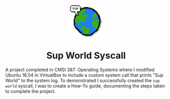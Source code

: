 <p align="center">
    <img src="https://github.com/mmagallanes/sup_world_syscall/blob/master/supworld8bit.png" width="100" height="100">
</p>

<h1 align="center">Sup World Syscall</h1>

<p>A project completed in CMSI 387: Operating Systems where I modified Ubuntu 16.04 in VirtualBox to include a custom system call that prints "Sup World" to the system log. To demonstrated I successfully created the <code>sup world</code> syscall, I was to create a How-To guide, documenting the steps taken to complete the project.</p>
